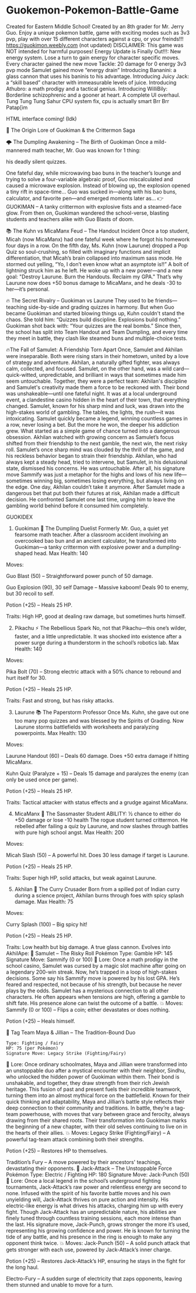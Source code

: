 # Guokemon-Pokemon-Battle-Game
Created for Eastern Middle School! Created by an 8th grader for Mr. Jerry Guo. Enjoy a unique pokemon battle, game with exciting modes such as 3v3 pvp, play with over 15 different characters against a cpu, or your freinds!!!
https://guokimon.weebly.com (not updated)
  DISCLAIMER:  This game was NOT intended for harmful purposes! 
Energy Update is Finally Out!!!:
New energy system. Lose a turn to gain energy for character specific moves.
Every character gained the new move Tackle: 20 damage for 0 energy
3v3 pvp mode
Samulet gained move “energy drain”
Introducing Bananini: a glass cannon that uses his baninis to his advantage.
Introducing Juicy Jack:  a “skill based” character with immeasurable levels of juice.
Introducing Athubro: a math prodigy and a tactical genius.
Introducing WilliBily: Borderline schizophrenic and a gooner at heart.
A complete UI overhaul. 
Tung Tung Tung Sahur 
CPU system fix, cpu is actually smart
Brr Brr Patap[im
 
HTML interface coming! (Idk)

	




📖 The Origin Lore of Guokiman & the Crittermon Saga

🌩️ The Dumpling Awakening – The Birth of Guokiman
Once a mild-mannered math teacher, Mr. Guo was known for 1 thing:


his deadly silent quizzes.


One fateful day, while microwaving bao buns in the teacher’s lounge and trying to solve a four-variable algebraic proof, Guo miscalculated and caused a microwave explosion.
Instead of blowing up, the explosion opened a tiny rift in space-time…
 Guo was sucked in—along with his bao buns, calculator, and favorite pen—and emerged moments later as...
👉 GUOKIMAN – A tanky crittermon with explosive fists and a steamed-face glow.
 From then on, Guokiman wandered the school-verse, blasting students and teachers alike with Guo Blasts of doom.

📚 The Kuhn vs MicaManx Feud – The Handout Incident
Once a top student, Micah (now MicaManx) had one fateful week where he forgot his homework four days in a row.
 On the fifth day, Ms. Kuhn (now Laurune) dropped a Pop Quiz so soul-crushing, so filled with imaginary functions and implicit differentiation, that Micah’s brain collapsed into maximum sass mode.
He stormed out yelling, “Yo, I don’t even know what an asymptote is!!”
 A bolt of lightning struck him as he left. He woke up with a new power—and a new goal:
"Destroy Laurune. Burn the Handouts. Reclaim my GPA."
That’s why Laurune now does +50 bonus damage to MicaManx, and he deals -30 to her—it’s personal.

🔥 The Secret Rivalry – Guokiman vs Laurune
They used to be friends—teaching side-by-side and grading quizzes in harmony.
 But when Guo became Guokiman and started blowing things up, Kuhn couldn't stand the chaos.
 She told him:
“Quizzes build discipline. Explosions build nothing.”
Guokiman shot back with:
“Your quizzes are the real bombs.”
Since then, the school has split into Team Handout and Team Dumpling, and every time they meet in battle, they clash like steamed buns and multiple-choice tests.

🔥The Fall of Samulet: A Friendship Torn Apart
Once, Samulet and Akhilan were inseparable. Both were rising stars in their hometown, united by a love of strategy and adventure. Akhilan, a naturally gifted fighter, was always calm, collected, and focused. Samulet, on the other hand, was a wild card—quick-witted, unpredictable, and brilliant in ways that sometimes made him seem untouchable. Together, they were a perfect team: Akhilan's discipline and Samulet's creativity made them a force to be reckoned with.
Their bond was unshakeable—until one fateful night.
It was at a local underground event, a clandestine casino hidden in the heart of their town, that everything changed. Samulet, known for his sharp mind and luck, was drawn into the high-stakes world of gambling. The tables, the lights, the rush—it was intoxicating. Samulet quickly became a legend, winning countless games in a row, never losing a bet. But the more he won, the deeper his addiction grew. What started as a simple game of chance turned into a dangerous obsession.
Akhilan watched with growing concern as Samulet’s focus shifted from their friendship to the next gamble, the next win, the next risky roll. Samulet’s once sharp mind was clouded by the thrill of the game, and his reckless behavior began to strain their friendship. Akhilan, who had always kept a steady head, tried to intervene, but Samulet, in his delusional state, dismissed his concerns. He was untouchable. After all, his signature move Sammify was just a metaphor for the highs and lows of his new life—sometimes winning big, sometimes losing everything, but always living on the edge.
One day, Akhilan couldn’t take it anymore. After Samulet made a dangerous bet that put both their futures at risk, Akhilan made a difficult decision. He confronted Samulet one last time, urging him to leave the gambling world behind before it consumed him completely.













GUOKIDEX
1. Guokiman
🧠 The Dumpling Duelist
Formerly Mr. Guo, a quiet yet fearsome math teacher. After a classroom accident involving an overcooked bao bun and an ancient calculator, he transformed into Guokiman—a tanky crittermon with explosive power and a dumpling-shaped head.
Max Health: 140


Moves:


Guo Blast (50) – Straightforward power punch of 50 damage.


Guo Explosion (90), 30 self Damage – Massive kaboom! Deals 90 to enemy, but 30 recoil to self.


Potion (+25) – Heals 25 HP.


Traits: High HP, good at dealing raw damage, but sometimes hurts himself.



2. Pikachu
⚡ The Rebellious Spark
No, not that Pikachu—this one’s wilder, faster, and a little unpredictable. It was shocked into existence after a power surge during a thunderstorm in the school’s robotics lab.
Max Health: 140


Moves:


Pika Bolt (70) – Strong electric attack with a 50% chance to rebound and hurt itself for 30.


Potion (+25) – Heals 25 HP.


Traits: Fast and strong, but has risky attacks.



3. Laurune
📚 The Paperstorm Professor
Once Ms. Kuhn, she gave out one too many pop quizzes and was blessed by the Spirits of Grading. Now Laurune storms battlefields with worksheets and paralyzing powerpoints.
Max Health: 130


Moves:


Laurune Handout (60) – Deals 60 damage. Does +50 extra damage if hitting MicaManx.


Kuhn Quiz (Paralyze + 15) – Deals 15 damage and paralyzes the enemy (can only be used once per game).


Potion (+25) – Heals 25 HP.


Traits: Tactical attacker with status effects and a grudge against MicaManx.



4. MicaManx
💢 The Sassmaster Student
ABILITY: ½ chance to either do +50 damage or lose -10 health
The rogue student turned crittermon. He rebelled after failing a quiz by Laurune, and now slashes through battles with pure high school angst.
Max Health: 200


Moves:


Micah Slash (50) – A powerful hit. Does 30 less damage if target is Laurune.


Potion (+25) – Heals 25 HP.


Traits: Super high HP, solid attacks, but weak against Laurune.



5. Akhilan
🍛 The Curry Crusader
Born from a spilled pot of Indian curry during a science project, Akhilan burns through foes with spicy splash damage.
Max Health: 75


Moves:


Curry Splash (100) – Big spicy hit!


Potion (+25) – Heals 25 HP.


Traits: Low health but big damage. A true glass cannon.
Evolves into AkhilApe: 
🌟 Samulet – The Risky Roll Pokémon
Type: Gamble
 HP: 145
 Signature Move: Sammify (0 or 100)
🎲 Lore:
Once a math prodigy in the school casino, Samulet was cursed by a magic slot machine after going on a legendary 200-win streak. Now, he’s trapped in a loop of high-stakes decisions. Some say his Sammify move is powered by his lost GPA. He’s feared and respected, not because of his strength, but because he never plays by the odds.
Samulet has a mysterious connection to all other characters. He often appears when tensions are high, offering a gamble to shift fate. His presence alone can twist the outcome of a battle.
💥 Moves:
Sammify (0 or 100) – Flips a coin; either devastates or does nothing.


Potion (+25) – Heals himself.

🌟 Tag Team Maya & Jillian – The Tradition-Bound Duo

 	Type: Fighting / Fairy
 	HP: 75 (per Pokémon)
 	Signature Move: Legacy Strike (Fighting/Fairy)
🎲 Lore:
 Once ordinary schoolmates, Maya and Jillian were transformed into an unstoppable duo after a mystical encounter with their neighbor, Sindhu, who unlocked the hidden power of Guokiman within them. Their bond is unshakable, and together, they draw strength from their rich Jewish heritage. This fusion of past and present fuels their incredible teamwork, turning them into an almost mythical force on the battlefield.
Known for their quick thinking and adaptability, Maya and Jillian’s battle style reflects their deep connection to their community and traditions. In battle, they’re a tag-team powerhouse, with moves that vary between grace and ferocity, always drawing from their shared roots. Their transformation into Guokiman marks the beginning of a new chapter, with their old selves continuing to live on in the hearts of their allies.
💥 Moves:
Legacy Strike (Fighting/Fairy) – A powerful tag-team attack combining both their strengths.


Potion (+25) – Restores HP to themselves.


Tradition’s Fury – A move powered by their ancestors' teachings, devastating their opponents.
🌟 Jack-Attack – The Unstoppable Force Pokémon
	 Type: Electric / Fighting
	 HP: 180
	 Signature Move: Jack-Punch (50)
🎲 Lore:
Once a local legend in the school’s underground fighting tournaments, Jack-Attack’s raw power and relentless energy are second to none. Infused with the spirit of his favorite battle moves and his own unyielding will, Jack-Attack thrives on pure action and intensity. His electric-like energy is what drives his attacks, charging him up with every fight.
Though Jack-Attack has an unpredictable nature, his abilities are finely tuned through countless training sessions, each more intense than the last. His signature move, Jack-Punch, grows stronger the more it’s used, representing his growing confidence and power. He is known for turning the tide of any battle, and his presence in the ring is enough to make any opponent think twice.
💥 Moves:
Jack-Punch (50) – A solid punch attack that gets stronger with each use, powered by Jack-Attack’s inner charge.


Potion (+25) – Restores Jack-Attack’s HP, ensuring he stays in the fight for the long haul.


Electro-Fury – A sudden surge of electricity that zaps opponents, leaving them stunned and unable to move for a turn.


